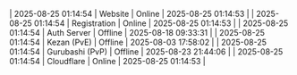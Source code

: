 | 2025-08-25 01:14:54 | Website | Online | 2025-08-25 01:14:53 |
| 2025-08-25 01:14:54 | Registration | Online | 2025-08-25 01:14:53 |
| 2025-08-25 01:14:54 | Auth Server | Offline | 2025-08-18 09:33:31 |
| 2025-08-25 01:14:54 | Kezan (PvE) | Offline | 2025-08-03 17:58:02 |
| 2025-08-25 01:14:54 | Gurubashi (PvP) | Offline | 2025-08-23 21:44:06 |
| 2025-08-25 01:14:54 | Cloudflare | Online | 2025-08-25 01:14:53 |
